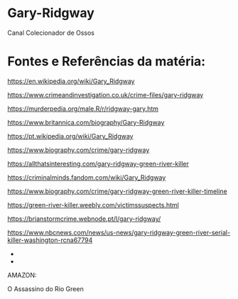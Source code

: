 # Gary-Ridgway
Canal Colecionador de Ossos

# Fontes e Referências da matéria:

https://en.wikipedia.org/wiki/Gary_Ridgway

https://www.crimeandinvestigation.co.uk/crime-files/gary-ridgway

https://murderpedia.org/male.R/r/ridgway-gary.htm

https://www.britannica.com/biography/Gary-Ridgway

https://pt.wikipedia.org/wiki/Gary_Ridgway

https://www.biography.com/crime/gary-ridgway

https://allthatsinteresting.com/gary-ridgway-green-river-killer

https://criminalminds.fandom.com/wiki/Gary_Ridgway

https://www.biography.com/crime/gary-ridgway-green-river-killer-timeline

https://green-river-killer.weebly.com/victimssuspects.html

https://brianstormcrime.webnode.pt/l/gary-ridgway/

https://www.nbcnews.com/news/us-news/gary-ridgway-green-river-serial-killer-washington-rcna67794

*
*

AMAZON:

O Assassino do Rio Green
